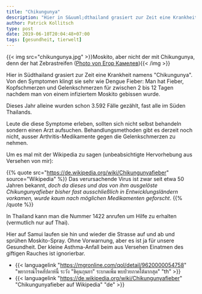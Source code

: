 ```yaml
---
title: "Chikungunya"
description: "Hier in S&uuml;dthailand grasiert zur Zeit eine Krankheit namens \"Chikungunya\". Von den Symptomen klingt sie sehr wie Dengue Fieber: Man hat Fieber, Kopfschmerzen und Gelenkschmerzen f&uuml;r zwischen 2 bis 12 Tagen nachdem man von einem infiziertem Moskito gebissen wurde. "
author: Patrick Kollitsch
type: post
date: 2019-06-10T20:04:48+07:00
tags: [gesundheit, tierwelt]
---
```


{{< img src="chikungunya.jpg" >}}Moskito, aber nicht der mit Chikungunya, denn der hat Zebrastreifen (<a href="https://unsplash.com/photos/sZIjgg4Peu0">Photo von Егор Камелев</a>){{< /img >}}

Hier in S&uuml;dthailand grasiert zur Zeit eine Krankheit namens "Chikungunya". Von den Symptomen klingt sie sehr wie Dengue Fieber: Man hat Fieber, Kopfschmerzen und Gelenkschmerzen f&uuml;r zwischen 2 bis 12 Tagen nachdem man von einem infiziertem Moskito gebissen wurde. 

Dieses Jahr alleine wurden schon 3.592 F&auml;lle gez&auml;hlt, fast alle im S&uuml;den Thailands. 

Leute die diese Symptome erleben, sollten sich nicht selbst behandeln sondern einen Arzt aufsuchen. Behandlungsmethoden gibt es derzeit noch nicht, ausser Arthritis-Medikamente gegen die Gelenkschmerzen zu nehmen. 

Um es mal mit der Wikipedia zu sagen (unbeabsichtigte Hervorhebung aus Versehen von mir):

{{% quote src="https://de.wikipedia.org/wiki/Chikungunyafieber" source="Wikipedia" %}}
Das verursachende Virus ist zwar seit etwa 50 Jahren bekannt, *doch da dieses und das von ihm ausgelöste Chikungunyafieber bisher fast ausschließlich in Entwicklungsländern vorkamen, wurde kaum nach möglichen Medikamenten geforscht*.
{{% /quote %}}

In Thailand kann man die Nummer 1422 anrufen um Hilfe zu erhalten (vermutlich nur auf Thai).

Hier auf Samui laufen sie hin und wieder die Strasse auf und ab und spr&uuml;hen Moskito-Spray. Ohne Vorwarnung, aber es ist ja f&uuml;r unsere Gesundheit. Der kleine Asthma-Anfall beim aus Versehen Einatmen des giftigen Rauches ist ignorierbar.

- {{< languagelink "https://mgronline.com/qol/detail/9620000054758" "พยากรณ์โรคสัปดาห์นี้ ระวัง \"ชิคุนกุนยา\" ระบาดเพิ่ม พบป่วยภาคใต้มากสุด" "th" >}}
- {{< languagelink "https://de.wikipedia.org/wiki/Chikungunyafieber" "Chikungunyafieber auf Wikipedia" "de" >}}

